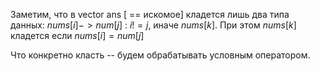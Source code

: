 Заметим, что в vector<string> ans [ == искомое] кладется лишь два типа данных: $nums[i]->num[j] \ : \ i != j$, иначе $nums[k]$. 
При этом $nums[k]$ кладется если $nums[i] = num[j]$

Что конкретно класть -- будем обрабатывать условным оператором.

